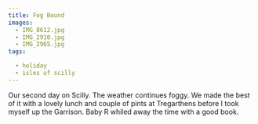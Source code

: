 ```yaml
---
title: Fog Bound
images:
  - IMG_8612.jpg
  - IMG_2910.jpg
  - IMG_2965.jpg
tags:

  - holiday
  - isles of scilly
---
```

Our second day on Scilly. The weather continues foggy. We made the best of it with a lovely lunch and couple of pints at Tregarthens before I took myself up the Garrison. Baby R whiled away the time with a good book.